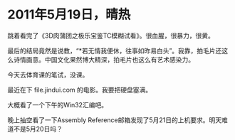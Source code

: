 # 2011年5月19日，晴热

跳着看完了《3D肉蒲团之极乐宝鉴TC模糊试看》。很血腥，很暴力，很黄。

最后的结局竟然是说教，“*若无情我便休，往事如昨易白头”。我靠，拍毛片还这么诗情画意。中国文化果然博大精深，拍毛片也这么有艺术感染力。

今天去体育课的笔试，没课。

最近在下 file.jindui.com 的电影。我要把硬盘塞满。

大概看了一个下午的Win32汇编吧。

晚上抽空看了一下Assembly Reference邮箱发现了5月21日的上机要求。明天难道不是5月20日吗？
